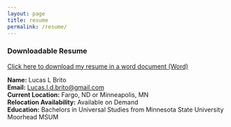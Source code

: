 ```yaml
---
layout: page
title: resume
permalink: /resume/
---
```


### Downloadable Resume
[Click here to download my resume in a word document (Word)](/assets/resume.docx)

**Name:** Lucas L Brito <br>
**Email:** Lucas.l.d.brito@gmail.com <br>
**Current Location:** Fargo, ND or Minneapolis, MN <br>
**Relocation Availability:** Available on Demand <br>
**Education:** Bachelors in Universal Studies from Minnesota State University Moorhead MSUM <br>
